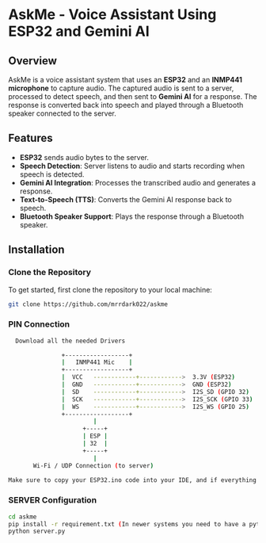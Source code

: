 # AskMe - Voice Assistant Using ESP32 and Gemini AI

## Overview
AskMe is a voice assistant system that uses an **ESP32** and an **INMP441 microphone** to capture audio. The captured audio is sent to a server, processed to detect speech, and then sent to **Gemini AI** for a response. The response is converted back into speech and played through a Bluetooth speaker connected to the server.

## Features
- **ESP32** sends audio bytes to the server.
- **Speech Detection**: Server listens to audio and starts recording when speech is detected.
- **Gemini AI Integration**: Processes the transcribed audio and generates a response.
- **Text-to-Speech (TTS)**: Converts the Gemini AI response back to speech.
- **Bluetooth Speaker Support**: Plays the response through a Bluetooth speaker.

## Installation

### Clone the Repository
To get started, first clone the repository to your local machine:

```bash
git clone https://github.com/mrrdark022/askme
```
### PIN Connection
```bash
  Download all the needed Drivers

               +------------------+
               |   INMP441 Mic    |
               +------------------+
               |  VCC   ------------+------------>  3.3V (ESP32)
               |  GND   ------------+------------>  GND (ESP32)
               |  SD    ------------+------------>  I2S_SD (GPIO 32)
               |  SCK   ------------+------------>  I2S_SCK (GPIO 33)
               |  WS    ------------+------------>  I2S_WS (GPIO 25)
               +------------------+
                        |
                     +-----+
                     | ESP |
                     | 32  |
                     +-----+
                        |
       Wi-Fi / UDP Connection (to server)

Make sure to copy your ESP32.ino code into your IDE, and if everything is good, flash it.
```
### SERVER Configuration
```bash
cd askme
pip install -r requirement.txt (In newer systems you need to have a python env)
python server.py
```
